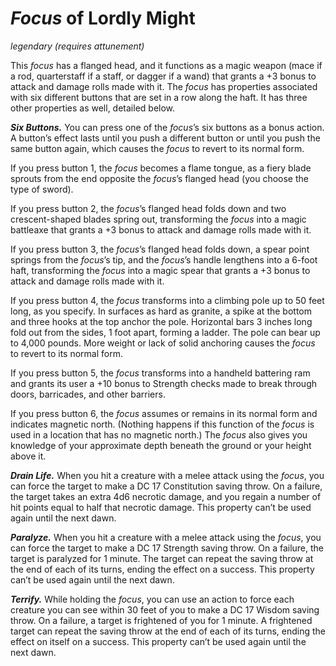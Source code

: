 # *Focus* of Lordly Might
*legendary (requires attunement)*

This *focus* has a flanged head, and it functions as a magic weapon (mace if a rod, quarterstaff if a staff, or dagger if a wand) that grants a +3 bonus to attack and damage rolls made with it. The *focus* has properties associated with six different buttons that are set in a row along the haft. It has three other properties as well, detailed below.

***Six Buttons.*** You can press one of the *focus*’s six buttons as a bonus action. A button’s effect lasts until you push a different button or until you push the same button again, which causes the *focus* to revert to its normal form.

If you press button 1, the *focus* becomes a flame tongue, as a fiery blade sprouts from the end opposite the *focus*’s flanged head (you choose the type of sword).

If you press button 2, the *focus*’s flanged head folds down and two crescent-shaped blades spring out, transforming the *focus* into a magic battleaxe that grants a +3 bonus to attack and damage rolls made with it.

If you press button 3, the *focus*’s flanged head folds down, a spear point springs from the *focus*’s tip, and the *focus*’s handle lengthens into a 6-foot haft, transforming the *focus* into a magic spear that grants a +3 bonus to attack and damage rolls made with it.

If you press button 4, the *focus* transforms into a climbing pole up to 50 feet long, as you specify. In surfaces as hard as granite, a spike at the bottom and three hooks at the top anchor the pole. Horizontal bars 3 inches long fold out from the sides, 1 foot apart, forming a ladder. The pole can bear up to 4,000 pounds. More weight or lack of solid anchoring causes the *focus* to revert to its normal form.

If you press button 5, the *focus* transforms into a handheld battering ram and grants its user a +10 bonus to Strength checks made to break through doors, barricades, and other barriers.

If you press button 6, the *focus* assumes or remains in its normal form and indicates magnetic north. (Nothing happens if this function of the *focus* is used in a location that has no magnetic north.) The *focus* also gives you knowledge of your approximate depth beneath the ground or your height above it.

***Drain Life.*** When you hit a creature with a melee attack using the *focus*, you can force the target to make a DC 17 Constitution saving throw. On a failure, the target takes an extra 4d6 necrotic damage, and you regain a number of hit points equal to half that necrotic damage. This property can’t be used again until the next dawn.

***Paralyze.*** When you hit a creature with a melee attack using the *focus*, you can force the target to make a DC 17 Strength saving throw. On a failure, the target is paralyzed for 1 minute. The target can repeat the saving throw at the end of each of its turns, ending the effect on a success. This property can’t be used again until the next dawn.

***Terrify.*** While holding the *focus*, you can use an action to force each creature you can see within 30 feet of you to make a DC 17 Wisdom saving throw. On a failure, a target is frightened of you for 1 minute. A frightened target can repeat the saving throw at the end of each of its turns, ending the effect on itself on a success. This property can’t be used again until the next dawn.
